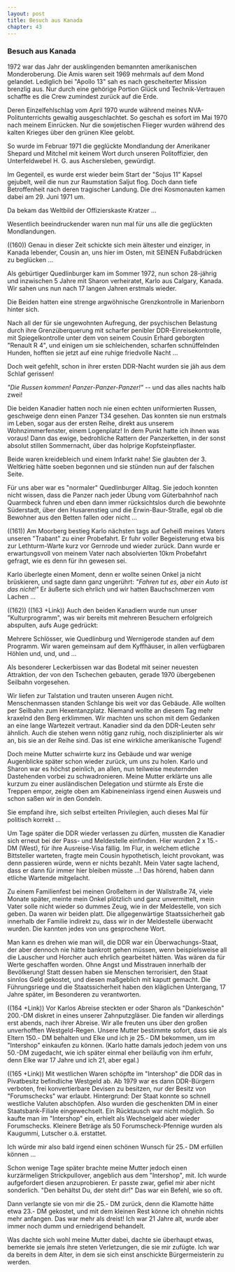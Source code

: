 ```yaml
---  
layout: post
title: Besuch aus Kanada
chapter: 43
---  
```


### Besuch aus Kanada

1972 war das Jahr der ausklingenden bemannten amerikanischen Monderoberung.
Die Amis waren seit 1969 mehrmals auf dem Mond gelandet. Lediglich bei "Apollo
13" sah es nach gescheiterter Mission brenzlig aus. Nur durch eine gehörige
Portion Glück und Technik-Vertrauen schaffte es die Crew zumindest zurück auf
die Erde.

Deren Einzelfehlschlag vom April 1970 wurde während meines
NVA-Politunterrichts gewaltig ausgeschlachtet. So geschah es sofort im Mai
1970 nach meinem Einrücken. Nur die sowjetischen Flieger wurden während des
kalten Krieges über den grünen Klee gelobt.

So wurde im Februar 1971 die geglückte Mondlandung der Amerikaner Shepard und
Mitchel mit keinem Wort durch unseren Politoffizier, den Unterfeldwebel H. G.
aus Aschersleben, gewürdigt.

Im Gegenteil, es wurde erst wieder beim Start der "Sojus 11" Kapsel gejubelt,
weil die nun zur Raumstation Saljut flog. Doch dann tiefe Betroffenheit nach
deren tragischer Landung. Die drei Kosmonauten kamen dabei am 29. Juni 1971
um.

Da bekam das Weltbild der Offizierskaste Kratzer …

Wesentlich beeindruckender waren nun mal für uns alle die geglückten
Mondlandungen.

((160)) Genau in dieser Zeit schickte sich mein ältester und einziger, in
Kanada lebender, Cousin an, uns hier im Osten, mit SEINEN Fußabdrücken zu
beglücken …

Als gebürtiger Quedlinburger kam im Sommer 1972, nun schon 28-jährig und
inzwischen 5 Jahre mit Sharon verheiratet, Karlo aus Calgary, Kanada. Wir
sahen uns nun nach 17 langen Jahren erstmals wieder.

Die Beiden hatten eine strenge argwöhnische Grenzkontrolle in Marienborn
hinter sich.

Nach all der für sie ungewohnten Aufregung, der psychischen Belastung durch
ihre Grenzüberquerung mit scharfer penibler DDR-Einreisekontrolle, mit
Spiegelkontrolle unter dem von seinem Cousin Erhard geborgten "Renault R 4",
und einigen um sie schleichenden, scharfen schnüffelnden Hunden, hofften sie
jetzt auf eine ruhige friedvolle Nacht …

Doch weit gefehlt, schon in ihrer ersten DDR-Nacht wurden sie jäh aus dem
Schlaf gerissen!

_"Die Russen kommen! Panzer-Panzer-Panzer!"_ -- und das alles nachts halb
zwei!

Die beiden Kanadier hatten noch nie einen echten uniformierten Russen,
geschweige denn einen Panzer T34 gesehen. Das konnten sie nun erstmals im
Leben, sogar aus der ersten Reihe, direkt aus unserem Wohnzimmerfenster, einem
Logenplatz! In dem Punkt hatte ich ihnen was voraus! Dann das ewige,
bedrohliche Rattern der Panzerketten, in der sonst absolut stillen
Sommernacht, über das holprige Kopfsteinpflaster.

Beide waren kreidebleich und einem Infarkt nahe! Sie glaubten der 3. Weltkrieg
hätte soeben begonnen und sie stünden nun auf der falschen Seite.

Für uns aber war es "normaler" Quedlinburger Alltag. Sie jedoch konnten nicht
wissen, dass die Panzer nach jeder Übung vom Güterbahnhof nach Quarmbeck
fuhren und eben dann immer rücksichtslos durch die bewohnte Süderstadt, über
den Husarenstieg und die Erwin-Baur-Straße, egal ob die Bewohner aus den
Betten fallen oder nicht …

((161)) Am Moorberg bestieg Karlo nächsten tags auf Geheiß meines Vaters
unseren "Trabant" zu einer Probefahrt. Er fuhr voller Begeisterung etwa bis
zur Lethturm-Warte kurz vor Gernrode und wieder zurück. Dann wurde er
erwartungsvoll von meinem Vater nach absolvierten 10km Probefahrt gefragt,
wie es denn für ihn gewesen sei.

Karlo überlegte einen Moment, denn er wollte seinen Onkel ja nicht brüskieren,
und sagte dann ganz ungerührt: _"Fahren tut es, aber ein Auto ist das nicht!"_
Er äußerte sich ehrlich und wir hatten Bauchschmerzen vom Lachen …

((162)) ((163 +Link)) Auch den beiden Kanadiern wurde nun unser
"Kulturprogramm", was wir bereits mit mehreren Besuchern erfolgreich
abspulten, aufs Auge gedrückt:

Mehrere Schlösser, wie Quedlinburg und Wernigerode standen auf dem Programm.
Wir waren gemeinsam auf dem Kyffhäuser, in allen verfügbaren Höhlen und, und,
und …

Als besonderer Leckerbissen war das Bodetal mit seiner neuesten Attraktion,
der von den Tschechen gebauten, gerade 1970 übergebenen Seilbahn vorgesehen.

Wir liefen zur Talstation und trauten unseren Augen nicht. Menschenmassen
standen Schlange bis weit vor das Gebäude. Alle wollten per Seilbahn zum
Hexentanzplatz. Niemand wollte an diesem Tag mehr kraxelnd den Berg erklimmen.
Wir machten uns schon mit dem Gedanken an eine lange Wartezeit vertraut.
Kanadier sind da den DDR-Leuten sehr ähnlich. Auch die stehen wenn nötig ganz
ruhig, noch disziplinierter als wir an, bis sie an der Reihe sind. Das ist
eine wirkliche amerikanische Tugend!

Doch meine Mutter schwirrte kurz ins Gebäude und war wenige Augenblicke später
schon wieder zurück, um uns zu holen. Karlo und Sharon war es höchst peinlich,
an allen, nun teilweise meuternden Dastehenden vorbei zu schwadronieren. Meine
Mutter erklärte uns alle kurzum zu einer ausländischen Delegation und stürmte
als Erste die Treppen empor, zeigte oben am Kabineneinlass irgend einen
Ausweis und schon saßen wir in den Gondeln.

Sie empfand ihre, sich selbst erteilten Privilegien, auch dieses Mal für
politisch korrekt …

Um Tage später die DDR wieder verlassen zu dürfen, mussten die Kanadier sich
erneut bei der Pass- und Meldestelle einfinden. Hier wurden 2 x 15.- DM
(West), für ihre Ausreise-Visa fällig. Im Flur, in welchem etliche Bittsteller
warteten, fragte mein Cousin hypothetisch, leicht provokant, was denn
passieren würde, wenn er nichts bezahlt. Mein Vater sagte lachend, dass er
dann für immer hier bleiben müsste …! Das hörend, haben dann etliche Wartende
mitgelacht.

Zu einem Familienfest bei meinen Großeltern in der Wallstraße 74, viele Monate
später, meinte mein Onkel plötzlich und ganz unvermittelt, mein Vater solle
nicht wieder so dummes Zeug, wie in der Meldestelle, von sich geben. Da waren
wir beiden platt. Die allgegenwärtige Staatssicherheit gab innerhalb der
Familie indirekt zu, dass wir in der Meldestelle überwacht wurden. Die kannten
jedes von uns gesprochene Wort.

Man kann es drehen wie man will, die DDR war ein Überwachungs-Staat, der aber
dennoch nie hätte bankrott gehen müssen, wenn beispielsweise all die Lauscher
und Horcher auch ehrlich gearbeitet hätten. Was wären da für Werte geschaffen
worden. Ohne Angst und Misstrauen innerhalb der Bevölkerung! Statt dessen
haben sie Menschen terrorisiert, den Staat sinnlos Geld gekostet, und diesen
maßgeblich mit kaputt gemacht. Die Führungsriege und die Staatssicherheit
haben den kläglichen Untergang, 17 Jahre später, im Besonderen zu
verantworten.

((164 +Link)) Vor Karlos Abreise steckten er oder Sharon als "Dankeschön"
200.-DM diskret in eines unserer Zahnputzgläser. Die fanden wir allerdings
erst abends, nach ihrer Abreise. Wir alle freuten uns über den großen
unverhofften Westgeld-Regen. Unsere Mutter bestimmte sofort, dass sie als
Eltern 150.- DM behalten und Elke und ich je 25.- DM bekommen, um im
"Intershop" einkaufen zu können. (Karlo hatte damals jedoch jedem von uns
50.-DM zugedacht, wie ich später einmal eher beiläufig von ihm erfuhr, denn
Elke war 17 Jahre und ich 21, aber egal.)

((165 +Link)) Mit westlichen Waren schöpfte im "Intershop" die DDR das in
Pivatbesitz befindliche Westgeld ab. Ab 1979 war es dann DDR-Bürgern verboten,
frei konvertierbare Devisen zu besitzen, nur der Besitz von "Forumschecks" war
erlaubt. Hintergrund: Der Staat konnte so schnell westliche Valuten
abschöpfen. Also wurden die geschenkten DM in einer Staatsbank-Filiale
eingewechselt. Ein Rücktausch war nicht möglich. So kaufte man im "Intershop"
ein, erhielt als Wechselgeld aber wieder Forumschecks. Kleinere Beträge als 50
Forumscheck-Pfennige wurden als Kaugummi, Lutscher o.ä. erstattet.

Ich würde mir also bald irgend einen schönen Wunsch für 25.- DM erfüllen
können …

Schon wenige Tage später brachte meine Mutter jedoch einen kurzärmeligen
Strickpullover, angeblich aus dem "Intershop", mit. Ich wurde aufgefordert
diesen anzuprobieren. Er passte zwar, gefiel mir aber nicht sonderlich. "Den
behältst Du, der steht dir!" Das war ein Befehl, wie so oft.

Dann verlangte sie von mir die 25.- DM zurück, denn die Klamotte hätte etwa
23.- DM gekostet, und mit dem kleinen Rest könne ich ohnehin nichts mehr
anfangen. Das war mehr als dreist! Ich war 21 Jahre alt, wurde aber immer noch
dumm und erniedrigend behandelt.

Was dachte sich wohl meine Mutter dabei, dachte sie überhaupt etwas, bemerkte
sie jemals ihre steten Verletzungen, die sie mir zufügte. Ich war da bereits
in dem Alter, in dem sie sich einst anschickte Bürgermeisterin zu werden.

